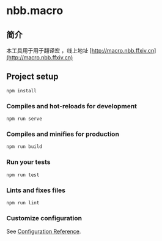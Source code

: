 # nbb.macro

## 简介
本工具用于用于翻译宏 ，线上地址 [http://macro.nbb.ffxiv.cn](http://macro.nbb.ffxiv.cn)

## Project setup
```
npm install
```

### Compiles and hot-reloads for development
```
npm run serve
```

### Compiles and minifies for production
```
npm run build
```

### Run your tests
```
npm run test
```

### Lints and fixes files
```
npm run lint
```

### Customize configuration
See [Configuration Reference](https://cli.vuejs.org/config/).
